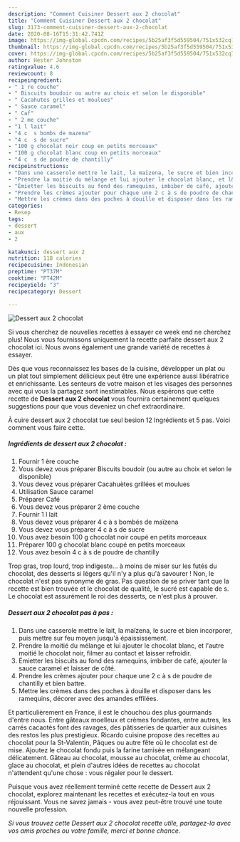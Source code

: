 ```yaml
---
description: "Comment Cuisiner Dessert aux 2 chocolat"
title: "Comment Cuisiner Dessert aux 2 chocolat"
slug: 3173-comment-cuisiner-dessert-aux-2-chocolat
date: 2020-08-16T15:31:42.741Z
image: https://img-global.cpcdn.com/recipes/5b25af3f5d559504/751x532cq70/dessert-aux-2-chocolat-photo-principale-de-la-recette.jpg
thumbnail: https://img-global.cpcdn.com/recipes/5b25af3f5d559504/751x532cq70/dessert-aux-2-chocolat-photo-principale-de-la-recette.jpg
cover: https://img-global.cpcdn.com/recipes/5b25af3f5d559504/751x532cq70/dessert-aux-2-chocolat-photo-principale-de-la-recette.jpg
author: Hester Johnston
ratingvalue: 4.6
reviewcount: 8
recipeingredient:
- " 1 re couche"
- " Biscuits boudoir ou autre au choix et selon le disponible"
- " Cacahutes grilles et moulues"
- " Sauce caramel"
- " Caf"
- " 2 me couche"
- "1 l lait"
- "4 c  s bombs de mazena"
- "4 c  s de sucre"
- "100 g chocolat noir coup en petits morceaux"
- "100 g chocolat blanc coup en petits morceaux"
- "4 c  s de poudre de chantilly"
recipeinstructions:
- "Dans une casserole mettre le lait, la maïzena, le sucre et bien incorporer, puis mettre sur feu moyen jusqu&#39;à épaississement."
- "Prendre la moitié du mélange et lui ajouter le chocolat blanc, et l&#39;autre moitié le chocolat noir, filmer au contact et laisser refroidir."
- "Émietter les biscuits au fond des ramequins, imbiber de café, ajouter la sauce caramel et laisser de côté."
- "Prendre les crèmes ajouter pour chaque une 2 c à s de poudre de chantilly et bien battre."
- "Mettre les crèmes dans des poches à douille et disposer dans les ramequins, décorer avec des amandes effilées."
categories:
- Resep
tags:
- dessert
- aux
- 2

katakunci: dessert aux 2 
nutrition: 118 calories
recipecuisine: Indonesian
preptime: "PT37M"
cooktime: "PT42M"
recipeyield: "3"
recipecategory: Dessert

---
```



![Dessert aux 2 chocolat](https://img-global.cpcdn.com/recipes/5b25af3f5d559504/751x532cq70/dessert-aux-2-chocolat-photo-principale-de-la-recette.jpg)

Si vous cherchez de nouvelles recettes à essayer ce week end ne cherchez plus! Nous vous fournissons uniquement la recette parfaite dessert aux 2 chocolat ici. Nous avons également une grande variété de recettes à essayer.

Dès que vous reconnaissez les bases de la cuisine, développer un plat ou un plat tout simplement délicieux peut être une expérience aussi libératrice et enrichissante. Les senteurs de votre maison et les visages des personnes avec qui vous la partagez sont inestimables. Nous espérons que cette recette de <strong> Dessert aux 2 chocolat </strong> vous fournira certainement quelques suggestions pour que vous deveniez un chef extraordinaire.

<!--inarticleads1-->

À cuire dessert aux 2 chocolat tue seul besion 12 Ingrédients et 5 pas. Voici comment vous faire cette.

##### Ingrédients de dessert aux 2 chocolat :

1. Fournir  1 ère couche
1. Vous devez vous préparer  Biscuits boudoir (ou autre au choix et selon le disponible)
1. Vous devez vous préparer  Cacahuètes grillées et moulues
1. Utilisation  Sauce caramel
1. Préparer  Café
1. Vous devez vous préparer  2 ème couche
1. Fournir 1 l lait
1. Vous devez vous préparer 4 c à s bombés de maïzena
1. Vous devez vous préparer 4 c à s de sucre
1. Vous avez besoin 100 g chocolat noir coupé en petits morceaux
1. Préparer 100 g chocolat blanc coupé en petits morceaux
1. Vous avez besoin 4 c à s de poudre de chantilly


Trop gras, trop lourd, trop indigeste… à moins de miser sur les futés du chocolat, des desserts si légers qu&#39;il n&#39;y a plus qu&#39;à savourer ! Non, le chocolat n&#39;est pas synonyme de gras. Pas question de se priver tant que la recette est bien trouvée et le chocolat de qualité, le sucré est capable de s. Le chocolat est assurément le roi des desserts, ce n&#39;est plus à prouver. 

<!--inarticleads2-->

##### Dessert aux 2 chocolat pas à pas :

1. Dans une casserole mettre le lait, la maïzena, le sucre et bien incorporer, puis mettre sur feu moyen jusqu&#39;à épaississement.
1. Prendre la moitié du mélange et lui ajouter le chocolat blanc, et l&#39;autre moitié le chocolat noir, filmer au contact et laisser refroidir.
1. Émietter les biscuits au fond des ramequins, imbiber de café, ajouter la sauce caramel et laisser de côté.
1. Prendre les crèmes ajouter pour chaque une 2 c à s de poudre de chantilly et bien battre.
1. Mettre les crèmes dans des poches à douille et disposer dans les ramequins, décorer avec des amandes effilées.


Et particulièrement en France, il est le chouchou des plus gourmands d&#39;entre nous. Entre gâteaux moelleux et crèmes fondantes, entre autres, les carrés cacaotés font des ravages, des pâtisseries de quartier aux cuisines des restos les plus prestigieux. Ricardo cuisine propose des recettes au chocolat pour la St-Valentin, Pâques ou autre fête où le chocolat est de mise. Ajoutez le chocolat fondu puis la farine tamisée en mélangeant délicatement. Gâteau au chocolat, mousse au chocolat, crème au chocolat, glace au chocolat, et plein d&#39;autres idées de recettes au chocolat n&#39;attendent qu&#39;une chose : vous régaler pour le dessert. 

<!--inarticleads1-->

<p>
Puisque vous avez réellement terminé cette recette de Dessert aux 2 chocolat, explorez maintenant les recettes et exécutez-la tout en vous réjouissant. Vous ne savez jamais - vous avez peut-être trouvé une toute nouvelle profession.
</p>

<p>
<i>Si vous trouvez cette Dessert aux 2 chocolat recette utile, partagez-la avec vos amis proches ou votre famille, merci et bonne chance.</i>
</p>
